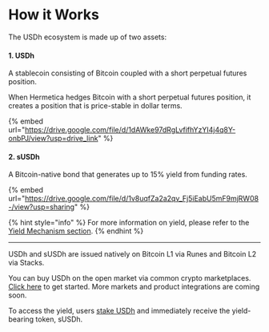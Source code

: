 # How it Works

The USDh ecosystem is made up of two assets:

#### 1. USDh

A stablecoin consisting of Bitcoin coupled with a short perpetual futures position.

When Hermetica hedges Bitcoin with a short perpetual futures position, it creates a position that is price-stable in dollar terms.&#x20;

{% embed url="<https://drive.google.com/file/d/1dAWke97dRgLvfifhYzYI4j4q8Y-onbPJ/view?usp=drive_link>" %}

#### 2. sUSDh

A Bitcoin-native bond that generates up to 15% yield from funding rates.

{% embed url="<https://drive.google.com/file/d/1v8uqfZa2a2qv_Fj5iEabU5mF9mjRW08-/view?usp=sharing>" %}

{% hint style="info" %}
For more information on yield, please refer to the [Yield Mechanism section](https://docs.hermetica.fi/usdh/how-it-works/yield-mechanism).
{% endhint %}

---

USDh and sUSDh are issued natively on Bitcoin L1 via Runes and Bitcoin L2 via Stacks.

You can buy USDh on the open market via common crypto marketplaces. [Click here](https://app.hermetica.fi/buy) to get started. More markets and product integrations are coming soon.

To access the yield, users [stake USDh](https://app.hermetica.fi/stake) and immediately receive the yield-bearing token, sUSDh.
